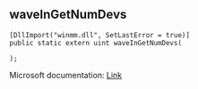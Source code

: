 ## waveInGetNumDevs

```
[DllImport("winmm.dll", SetLastError = true)]
public static extern uint waveInGetNumDevs(
   
);
```

Microsoft documentation: [Link](https://learn.microsoft.com/en-us/windows/win32/api/mmeapi/nf-mmeapi-waveingetnumdevs)

